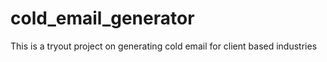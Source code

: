 # cold_email_generator
This is a tryout project on generating cold email for client based industries

